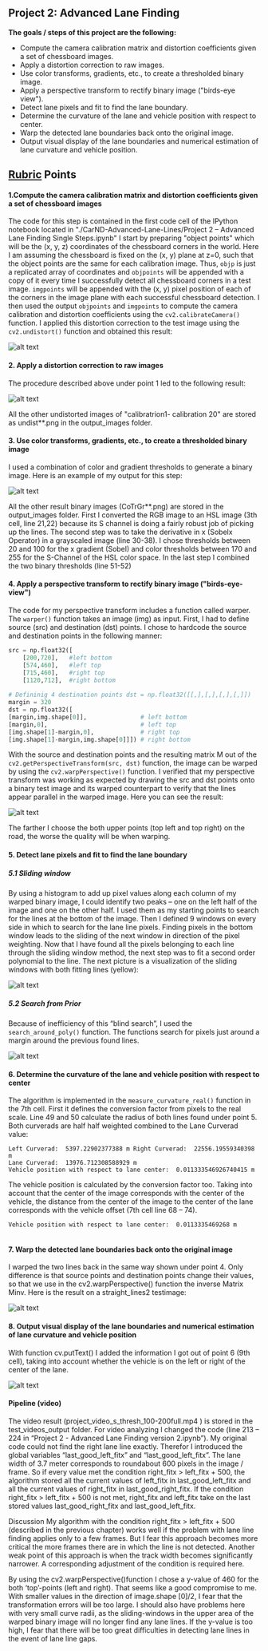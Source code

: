 ## Project 2: Advanced Lane Finding

**The goals / steps of this project are the following:**

* Compute the camera calibration matrix and distortion coefficients given a set of chessboard images.
* Apply a distortion correction to raw images.
* Use color transforms, gradients, etc., to create a thresholded binary image.
* Apply a perspective transform to rectify binary image ("birds-eye view").
* Detect lane pixels and fit to find the lane boundary.
* Determine the curvature of the lane and vehicle position with respect to center.
* Warp the detected lane boundaries back onto the original image.
* Output visual display of the lane boundaries and numerical estimation of lane curvature and vehicle position.

[//]: # (Image References)

[image1]: ./output_images/dist2_undist2.png "Undistorted"
[image2]: ./output_images/undist_straight_lines2.png "Undistorted"
[image3]: ./output_images/CoTrGr_test6.png "Binary Example"
[image4]: ./output_images/binary_wraped.png "Warp Example"
[image5]: ./output_images/Sliding_window.png "Slide"
[image6]: ./output_images/Search_from_Prior.png "Search"
[image7]: ./output_images/Warp_detected_line_back.png "Warp line"
[image8]: ./output_images/Result.png "Result"



## [Rubric](https://review.udacity.com/#!/rubrics/571/view) Points

#### 1.Compute the camera calibration matrix and distortion coefficients given a set of chessboard images

The code for this step is contained in the first code cell of the IPython notebook located in "./CarND-Advanced-Lane-Lines/Project 2 – Advanced Lane Finding Single Steps.ipynb"
I start by preparing "object points" which will be the (x, y, z) coordinates of the chessboard corners in the world. Here I am assuming the chessboard is fixed on the (x, y) plane at z=0, such that the object points are the same for each calibration image. Thus, `objp` is just a replicated array of coordinates and `objpoints` will be appended with a copy of it every time I successfully detect all chessboard corners in a test image. `imgpoints` will be appended with the (x, y) pixel position of each of the corners in the image plane with each successful chessboard detection.
I then used the output `objpoints` and `imgpoints` to compute the camera calibration and distortion coefficients using the `cv2.calibrateCamera()` function. I applied this distortion correction to the test image using the `cv2.undistort()` function and obtained this result:

![alt text][image1]


#### 2. Apply a distortion correction to raw images

The procedure described above under point 1 led to the following result:

![alt text][image2]

All the other undistorted images of "calibratrion1- calibration 20" are stored as undist**.png in the output_images folder.

#### 3. Use color transforms, gradients, etc., to create a thresholded binary image

I used a combination of color and gradient thresholds to generate a binary image. Here is an example of my output for this step:

![alt text][image3]

All the other result binary images (CoTrGr**.png) are stored in the output_images folder.
First I converted the RGB image to an HSL image (3th cell, line 21,22) because its S channel is doing a fairly robust job of picking up the lines.
The second step was to take the derivative in x (Sobelx Operator) in a grayscaled image (line 30-38).
I chose thresholds between 20 and 100 for the x gradient (Sobel) and color thresholds between 170 and 255 for the S-Channel of the HSL color space.
In the last step I combined the two binary thresholds (line 51-52)


#### 4. Apply a perspective transform to rectify binary image ("birds-eye-view")

The code for my perspective transform includes a function called warper. The `warper()` function takes an image (img) as input. First, I had to define source (src) and destination (dst) points. I chose to hardcode the source and destination points in the following manner:


```python
src = np.float32([
    [200,720],   #left bottom
    [574,460],   #left top
    [715,460],   #right top
    [1120,712],  #right bottom
    
# Defininig 4 destination points dst = np.float32([[,],[,],[,],[,]])
margin = 320
dst = np.float32([
[margin,img.shape[0]],               # left bottom
[margin,0],                          # left top
[img.shape[1]-margin,0],             # right top
[img.shape[1]-margin,img.shape[0]]]) # right bottom

```

With the source and destination points and the resulting matrix M out of the `cv2.getPerspectiveTransform(src, dst)` function, the image can be warped by using the `cv2.warpPerspective()` function.
I verified that my perspective transform was working as expected by drawing the src and dst points onto a binary test image and its warped counterpart to verify that the lines appear parallel in the warped image. Here you can see the result:

![alt text][image4]

The farther I choose the both upper points (top left and top right) on the road, the worse the quality will be when warping. 


#### 5. Detect lane pixels and fit to find the lane boundary

##### 5.1 Sliding window

By using a histogram to add up pixel values along each column of my warped binary image, I could identify two peaks – one on the left half of the image and one on the other half. I used them as my starting points to search for the lines at the bottom of the image. 
Then I defined 9 windows on every side in which to search for the lane line pixels. Finding pixels in the bottom window leads to the sliding of the next window in direction of the pixel weighting.
Now that I have found all the pixels belonging to each line through the sliding window method, the next step was to fit a second order polynomial to the line. 
The next picture is a visualization of the sliding windows with both fitting lines (yellow):

![alt text][image5]

##### 5.2 Search from Prior

Because of inefficiency of this “blind search”, I used the `search_around_poly()` function. The functions search for pixels just around a margin around the previous found lines.

![alt text][image6]



#### 6. Determine the curvature of the lane and vehicle position with respect to center

The algorithm is implemented in the `measure_curvature_real()` function in the 7th cell. First it defines the conversion factor from pixels to the real scale. Line 49 and 50 calculate the radius of both lines found under point 5. Both curverads are half half weighted combined to the Lane Curverad value:

```
Left Curverad:  5397.22902377388 m Right Curverad:  22556.19559340398 m
Lane Curverad:  13976.712308588929 m
Vehicle position with respect to lane center:  0.011333546926740415 m

```


The vehicle position is calculated by the conversion factor too. Taking into account that the center of the image corresponds with the center of the vehicle, the distance from the center of the image to the center of the lane corresponds with the vehicle offset (7th cell line 68 – 74).

```
Vehicle position with respect to lane center:  0.0113335469268 m
    
```

#### 7. Warp the detected lane boundaries back onto the original image
I warped the two lines back in the same way shown under point 4. Only difference is that source points and destination points change their values, so that we use in the cv2.warpPerspective() function the inverse Matrix Minv.
Here is the result on a straight_lines2 testimage:

![alt text][image7]



#### 8. Output visual display of the lane boundaries and numerical estimation of lane curvature and vehicle position

With function cv.putText() I added the information I got out of point 6 (9th cell), taking into account whether the vehicle is on the left or right of the center of the lane.

![alt text][image8]


#### Pipeline (video) 

The video result (project_video_s_thresh_100-200full.mp4 ) is stored in the test_videos_output folder.
For video analyzing I changed the code (line 213 – 224 in “Project 2 - Advanced Lane Finding version 2.ipynb”). My original code could not find the right lane line exactly. Therefor I introduced the global variables “last_good_left_fitx” and “last_good_left_fitx”. 
The lane width of 3.7 meter corresponds to roundabout 600 pixels in the image / frame. 
So if every value met the condition right_fitx > left_fitx + 500,  the algorithm stored  all the current  values of left_fitx in last_good_left_fitx and all the current values of right_fitx in last_good_right_fitx.
If the condition right_fitx > left_fitx + 500 is not met, right_fitx and left_fitx take on the last stored values last_good_right_fitx and last_good_left_fitx.

Discussion
My algorithm with the condition right_fitx > left_fitx + 500 (described in the previous chapter) works well if the problem with lane line finding applies only to a few frames.  But I fear this approach becomes more critical the more frames there are in which the line is not detected.
Another weak point of this approach is when the track width becomes significantly narrower. A corresponding adjustment of the condition is required here.

By using the cv2.warpPerspective()function I chose a y-value of 460 for the both ‘top’-points (left and right).  That seems like a good compromise to me. With smaller values in the direction of image.shape [0]/2, I fear that the transformation errors will be too large. I should also have problems here with very small curve radii, as the sliding-windows in the upper area of the warped binary image will no longer find any lane lines.
If the y-value is too high, I fear that there will be too great difficulties in detecting lane lines in the event of lane line gaps.
